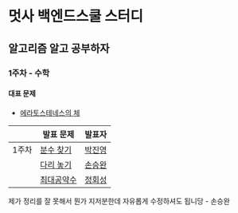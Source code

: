 # 멋사 백엔드스쿨 스터디
## 알고리즘 알고 공부하자

### 1주차 - 수학
#### 대표 문제
- [에라토스테네스의 체](https://www.acmicpc.net/problem/2960)

|    | 발표 문제    | 발표자     |
|----|--------------|------------|
| 1주차 |[분수 찾기](https://www.acmicpc.net/problem/1193)| [박진영](https://www.notion.so/1193-8e46ddfcf6e04fa9b368fe9ec99d5aa5) |
|      |[다리 놓기](https://www.acmicpc.net/problem/1010)| [손승완](https://www.notion.so/1010-19a8444358e84b0aaa4130ec6b3a2b89) |
|      |[최대공약수](https://www.acmicpc.net/problem/1850)| [정회성](https://www.notion.so/1850-6cb59a7543044071be28616c656702cb) |

제가 정리를 잘 못해서 뭔가 지저분한데 자유롭게 수정하셔도 됩니당 - 손승완
